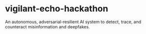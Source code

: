 # vigilant-echo-hackathon
An autonomous, adversarial-resilient AI system to detect, trace, and counteract misinformation and deepfakes.
